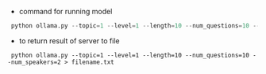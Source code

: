 - command for running model

```python
 python ollama.py --topic=1 --level=1 --length=10 --num_questions=10 --num_speakers=2
```

- to return result of server to file

```
 python ollama.py --topic=1 --level=1 --length=10 --num_questions=10 --num_speakers=2 > filename.txt
```
